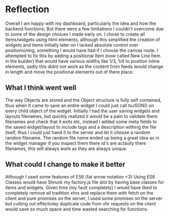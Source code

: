 # Reflection
Overall I am happy with my dashboard, particularly the idea and how the backend functions; But there were a few limitations I couldn't overcome due to some of the design choices I made early on. I chose to create all items/widgets using html elements, although this simplified the creation of widgets and items initially later on I lacked absolute control over positionioning, something I would have had if I choose the canvas route. I attempted to fix this by adding a positional Item (now called New Line Item in the builder) that would have various widths like 1/3, 1/4 to position inline elements, sadly this didnt not work as the content from feeds would change in length and move the positional elements out of there place. 

## What I think went well
The way Objects are stored and the Object structure is fully self contained, thus when It came to save an entire widget I could just call toJSON() on every child object of the widget. Initially I had the user saving widgets and layouts filenames, but quickly realized it would be a pain to validate there filenames and check that it exits etc, instead I added some meta fields to the saved widget/layout to include tags and a description withing the file itself, thus I could just hand it to the server and let it choose a random random filename. The random file name ended up being a great idea as in the widget manager if you inspect them there id's are actaully there filenames, this will always work as they are always unique. 

## What could I change to make it better
Although I used some features of ES6 (fat arrow notation <3) Using ES6 Classes would have Shrunk my factory.js file alot by having base classes for items and widgets. Given time (my fault completely) I would have liked to completely remove all tradition xhrs and replace them with fetch on the client and pure promises on the server, I used some promises on the server but cutting out effectivley duplicate code from xhr requests on the client would save so much space and time wasted searching for functions.
